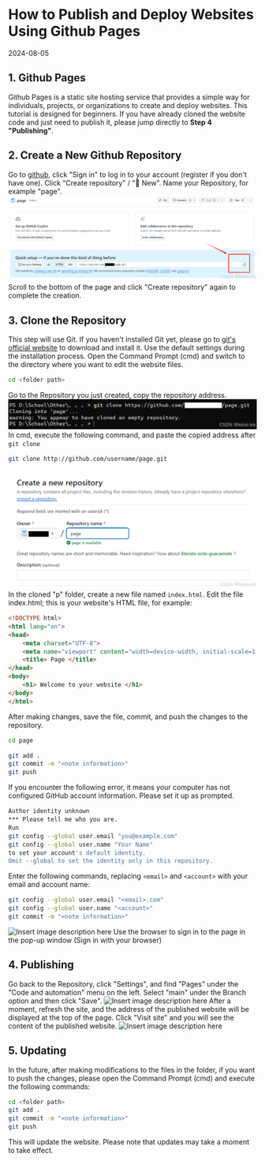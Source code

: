 # How to Publish and Deploy Websites Using Github Pages
2024-08-05

## 1. Github Pages
Github Pages is a static site hosting service that provides a simple way for individuals, projects, or organizations to create and deploy websites.
This tutorial is designed for beginners. If you have already cloned the website code and just need to publish it, please jump directly to **Step 4 "Publishing"**.
## 2. Create a New Github Repository
Go to [github](https://github.com/), click "Sign in" to log in to your account (register if you don't have one).
Click "Create repository" / "📕 New".
Name your Repository, for example "page".
![Page](<../../images/blogs/how_to_publish_and_deploy_websites_using_github_pages.png>)
Scroll to the bottom of the page and click "Create repository" again to complete the creation.
## 3. Clone the Repository
This step will use Git. If you haven't installed Git yet, please go to [git's official website](https://git-scm.com/download/win) to download and install it. Use the default settings during the installation process.
Open the Command Prompt (cmd) and switch to the directory where you want to edit the website files.
```bash
cd <folder path>
```
Go to the Repository you just created, copy the repository address.
![Page](<../../images/blogs/How to Publish and Deploy Websites Using Github Pages2.png>)
In cmd, execute the following command, and paste the copied address after `git clone`
```bash
git clone http://github.com/username/page.git
```
![Page](<../../images/blogs/How to Publish and Deploy Websites Using Github Pages3.png>)
In the cloned "p" folder, create a new file named `index.html`.
Edit the file index.html; this is your website's HTML file, for example:
```html
<!DOCTYPE html>
<html lang="en">
<head>
    <meta charset="UTF-8">
    <meta name="viewport" content="width=device-width, initial-scale=1.0">
    <title> Page </title>
</head>
<body>
    <h1> Welcome to your website </h1>
</body>
</html>
```
After making changes, save the file, commit, and push the changes to the repository.
```bash
cd page
```
```bash
git add .
git commit -m "<note information>"
git push
```
If you encounter the following error, it means your computer has not configured GitHub account information. Please set it up as prompted.
```bash
Author identity unknown
*** Please tell me who you are.
Run
git config --global user.email "you@example.com"
git config --global user.name "Your Name"
to set your account's default identity.
Omit --global to set the identity only in this repository.
```
Enter the following commands, replacing `<email>` and `<account>` with your email and account name:
```bash
git config --global user.email "<email>.com"
git config --global user.name "<account>"
git commit -m "<note information>"
```
![Insert image description here](https://i-blog.csdnimg.cn/direct/5f6e64824e55493f8cb0d762a7718a6b.png)
Use the browser to sign in to the page in the pop-up window (Sign in with your browser)

## 4. Publishing
Go back to the Repository, click "Settings", and find "Pages" under the "Code and automation" menu on the left. Select "main" under the Branch option and then click "Save".
![Insert image description here](https://i-blog.csdnimg.cn/direct/2926701f07944fed97575eb2c66d2bc5.png)
After a moment, refresh the site, and the address of the published website will be displayed at the top of the page. Click "Visit site" and you will see the content of the published website.
![Insert image description here](https://i-blog.csdnimg.cn/direct/84dfd9d3bd73421b9eaace4a5571f37c.png)
## 5. Updating
In the future, after making modifications to the files in the folder, if you want to push the changes, please open the Command Prompt (cmd) and execute the following commands:
```bash
cd <folder path>
git add .
git commit -m "<note information>"
git push
```
This will update the website. Please note that updates may take a moment to take effect.
